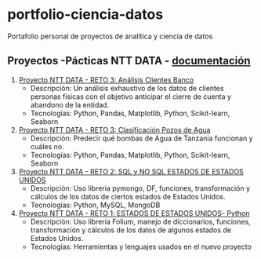 # portfolio-ciencia-datos
Portafolio personal de proyectos de analítica y ciencia de datos

## Proyectos -Pácticas NTT DATA - [documentación](https://drive.google.com/drive/folders/1tyAeeFc5yHFMvOgKGEPRypgh_sgwZFsE?usp=sharing)

1. [Proyecto NTT DATA - RETO 3: Análisis Clientes Banco](proyectos/NTT_DATA/reto-3-analisis-cliente-banco/README.md)
   - Descripción: Un análisis exhaustivo de los datos de clientes personas físicas con el objetivo anticipar el cierre de cuenta y abandono de la entidad.
   - Tecnologías: Python, Pandas, Matplotlib, Python, Scikit-learn, Seaborn
2. [Proyecto NTT DATA - RETO 3: Clasificación Pozos de Agua](proyectos/NTT_DATA/reto-3-clasificacion-agua/README.md)
   - Descripción: Predecir qué bombas de Agua de Tanzania funcionan y cuáles no.
   - Tecnologías: Python, Pandas, Matplotlib, Python, Scikit-learn, Seaborn
2. [Proyecto NTT DATA - RETO 2: SQL y NO SQL ESTADOS DE ESTADOS UNIDOS](proyectos/NTT_DATA/reto-2/README.md)
   - Descripción: Uso libreria pymongo, DF, funciones, transformación y cálculos de los datos de ciertos estados de Estados Unidos.
   - Tecnologías: Python, MySQL, MongoDB
3. [Proyecto NTT DATA - RETO 1: ESTADOS DE ESTADOS UNIDOS- Python](proyectos/NTT_DATA/reto-1-%20ESTADOS-DE-ESTADOS-UNIDOS/README.md)
   - Descripción: Uso libreria Folium, manejo de diccionarios, funciones, transformación y cálculos de los datos de algunos estados de Estados Unidos.
   - Tecnologías: Herramientas y lenguajes usados en el nuevo proyecto

